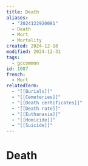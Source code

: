 ```yaml
---
title: Death
aliases:
  - "2024122920081"
  - Death
  - Mort
  - Mortality
created: 2024-12-18
modified: 2024-12-31
tags:
  - gccommon
id: 1087
french:
  - Mort
relatedTerm:
  - "[[Burials]]"
  - "[[Cemeteries]]"
  - "[[Death certificates]]"
  - "[[Death rate]]"
  - "[[Euthanasia]]"
  - "[[Homicide]]"
  - "[[Suicide]]"
---
```

# Death
